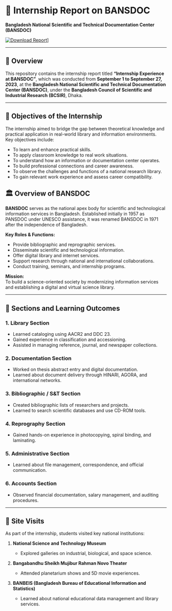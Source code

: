 # 📄 Internship Report on BANSDOC  
**Bangladesh National Scientific and Technical Documentation Center (BANSDOC)**  

[![Download Report](https://img.shields.io/badge/Download_Report-PDF-blue?style=for-the-badge&logo=adobeacrobatreader)]([https://github.com/AlRahat/intern_report/raw/main/Internship_report.pdf)]

---

## 📘 Overview  

This repository contains the internship report titled **“Internship Experience at BANSDOC”**, which was conducted from **September 1 to September 27, 2023**, at the **Bangladesh National Scientific and Technical Documentation Center (BANSDOC)**, under the **Bangladesh Council of Scientific and Industrial Research (BCSIR)**, Dhaka.

---

## 🎯 Objectives of the Internship  

The internship aimed to bridge the gap between theoretical knowledge and practical application in real-world library and information environments.  
Key objectives include:  

- To learn and enhance practical skills.  
- To apply classroom knowledge to real work situations.  
- To understand how an information or documentation center operates.  
- To build professional connections and career awareness.  
- To observe the challenges and functions of a national research library.  
- To gain relevant work experience and assess career compatibility.  



## 🏛️ Overview of BANSDOC  

**BANSDOC** serves as the national apex body for scientific and technological information services in Bangladesh. Established initially in 1957 as PANSDOC under UNESCO assistance, it was renamed BANSDOC in 1971 after the independence of Bangladesh.  

**Key Roles & Functions:**  
- Provide bibliographic and reprographic services.  
- Disseminate scientific and technological information.  
- Offer digital library and internet services.  
- Support research through national and international collaborations.  
- Conduct training, seminars, and internship programs.  

**Mission:**  
To build a science-oriented society by modernizing information services and establishing a digital and virtual science library.  

---

## 🧠 Sections and Learning Outcomes  

### 1. **Library Section**  
- Learned cataloging using AACR2 and DDC 23.  
- Gained experience in classification and accessioning.  
- Assisted in managing reference, journal, and newspaper collections.  

### 2. **Documentation Section**  
- Worked on thesis abstract entry and digital documentation.  
- Learned about document delivery through HINARI, AGORA, and international networks.  

### 3. **Bibliographic / S&T Section**  
- Created bibliographic lists of researchers and projects.  
- Learned to search scientific databases and use CD-ROM tools.  

### 4. **Reprography Section**  
- Gained hands-on experience in photocopying, spiral binding, and laminating.  

### 5. **Administrative Section**  
- Learned about file management, correspondence, and official communication.  

### 6. **Accounts Section**  
- Observed financial documentation, salary management, and auditing procedures.  

---

## 🧳 Site Visits  

As part of the internship, students visited key national institutions:  

1. **National Science and Technology Museum**  
   - Explored galleries on industrial, biological, and space science.  

2. **Bangabandhu Sheikh Mujibur Rahman Novo Theater**  
   - Attended planetarium shows and 5D movie experiences.  

3. **BANBEIS (Bangladesh Bureau of Educational Information and Statistics)**  
   - Learned about national educational data management and library services.  







